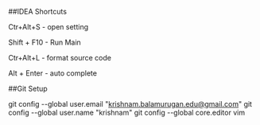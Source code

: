 
##IDEA Shortcuts

 Ctr+Alt+S - open setting

 Shift + F10 - Run Main

 Ctr+Alt+L - format source code

 Alt + Enter - auto complete

##Git Setup

git config --global user.email "krishnam.balamurugan.edu@gmail.com"
git config --global user.name "krishnam"
git config --global core.editor vim
